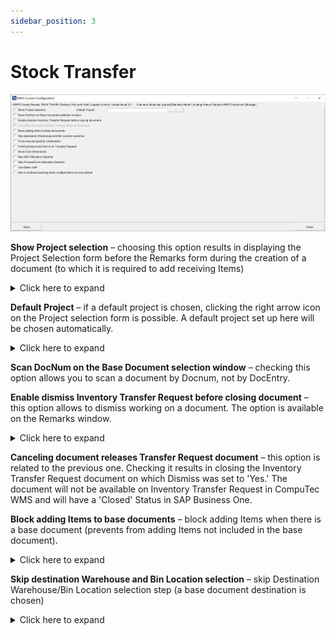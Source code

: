 ```yaml
---
sidebar_position: 3
---
```


# Stock Transfer

![Stock Transfer](./media/stock-transfer.webp)

**Show Project selection** – choosing this option results in displaying the Project Selection form before the Remarks form during the creation of a document (to which it is required to add receiving Items)
    <details>
    <summary>Click here to expand</summary>
    <div>
        ![Document Details](./media/stock-transfer/document-details.png) ![Project selection](./media/project-selection-01.png)
    </div>
    </details>

**Default Project** – if a default project is chosen, clicking the right arrow icon on the Project selection form is possible. A default project set up here will be chosen automatically.
    <details>
    <summary>Click here to expand</summary>
    <div>
        ![Default Project](./media/stock-transfer/default-project.png)
    </div>
    </details>

**Scan DocNum on the Base Document selection window** – checking this option allows you to scan a document by Docnum, not by DocEntry.

**Enable dismiss Inventory Transfer Request before closing document** – this option allows to dismiss working on a document. The option is available on the Remarks window.
    <details>
    <summary>Click here to expand</summary>
    <div>
        ![Remarks Window](./media/remarks-window-03.png)
    </div>
    </details>

**Canceling document releases Transfer Request document** – this option is related to the previous one. Checking it results in closing the Inventory Transfer Request document on which Dismiss was set to 'Yes.' The document will not be available on Inventory Transfer Request in CompuTec WMS and will have a 'Closed' Status in SAP Business One.

**Block adding Items to base documents** – block adding Items when there is a base document (prevents from adding Items not included in the base document).
    <details>
    <summary>Click here to expand</summary>
    <div>
        ![Base Document](./media/document-details-08.png)
    </div>
    </details>

**Skip destination Warehouse and Bin Location selection** – skip Destination Warehouse/Bin Location selection step (a base document destination is chosen)
    <details>
    <summary>Click here to expand</summary>
    <div>
    **Before marked**
    ![Before Marked](./media/stock-transfer/before-marked.png) ![Before Marked](./media/stock-transfer/before-marked-01.png) ![Before Marked](./media/stock-transfer/before-marked-03.png) ![Before Marked](./media/stock-transfer/before-marked-04.png) ![Before Marked](./media/stock-transfer/before-marked-05.png)

    **After marked**
    ![After Marked](./media/stock-transfer/after-marked.png) ![After Marked](./media/stock-transfer/after-marked-01.png) ![After Marked](./media/stock-transfer/after-marked-02.png)
    </div>
    </details>

**Force manual quantity confirmation** – with this option checked, it is required to manually confirm previously set up quantity (scanning a barcode does not confirm it automatically)

**Forbid picking more than is on Transfer Request** – cannot assign greater quantities for an Item to a document than it is on the base document.

**Show Cost Dimensions** – checking this checkbox adds a button (next to the Back button) on the Quantity form that leads to the Cost Dimensions form.

**Skip SAP Allocation Quantity, Skip ProcessForce Allocation Quantity** – allows disabling SAP Business One Batch/Serial Numbers allocation (if needed for some custom changes). The Stock Transfer works within a Warehouse with Bin locations for allocated Batches and Serial Numbers Items.

**Use Sales UoM** – click [here](../../../user-guide/managing-uom-in-computec-wms.md) to find out more.

**Ask to continue scanning when multiple items are over-picked** – when checked: when two lines with the same Item are added to a document, exceeding the required quantity causes the system to display a message with a choice to which of the lines added exceeded the quantity.

## Changes

The old view of Stock Transfer tab. The following options have been removed:

- Inventory Transfer Requests sorting order
- Filter Inventory Transfer Request for bin
- Extra fields in Inventory Transfer Request query

    ![Inventory Transfer](./media/stock-transfer/inventory-transfer.png)

It is possible to realize Inventory Transfer Requests sorting order function by creating a specific SQL query in Custom Query Manager. Choose the option and then, choose a required transaction:
    ![Inventory Transfer](./media/stock-transfer/inventory-transfer-01.png)
    ![Inventory Transfer](./media/stock-transfer/inventory-transfer-02.png)

The displayed records order can by modify by modifying the default line: `ORDER BY T0."DocEntry"`
    ![Document Entry](./media/stock-transfer/doc-entry.png)

We have 4 options for change, just like it was possible before. On the left side, the selection options from the old view are described, and on the right side, the appropriate commands that we can currently use.

1. <s>creationdate ascending</s> - "DocDate" ASC
2. <s>creationdate descending</s> - "DocDate" DESC
3. <s>duodate ascending</s> - "DocDuoDate" ASC
4. <s>duodate descending</s> - "DocDuoDate" DESC

We can also create our own filters. Just search and enter the appropriate column name, which we can obtain via SQL Manager.
    ![Create Own Filters](./media/stock-transfer/create-own-filters.png)

Below is an example in which documents can be sorted by document number from highest to lowest. A column called "DocNum" will be used for this
    ![Document Number](./media/stock-transfer/doc-number.png)

The Changes look like this:

1. without making any changes (fig.1)
    ![Inventory Transfer](./media/stock-transfer/inventory-transfer-03.png)

2. sorting by document number (fig.2)
    ![Inventory Transfer](./media/stock-transfer/inventory-transfer-04.png)

Below is an example for the "Extra field in Inventory Transfer Request query" checkbox. We open SQL Manager and search for the table from which we will retrieve data.
    ![Inventory Transfer](./media/stock-transfer/inventory-transfer-05.png)

Then, go to Custom config, select the manager tab and the transaction (in this case "Stock Transfer")
    ![Inventory Transfer](./media/stock-transfer/stock-transfer.png)

There are eight fields available. The standard query contains six of them. There are two more fields ("Field7" and "Field8") available, taken from the "OWTQ" table.
    ![Fields](./media/stock-transfer/fields-03.png)

Fields marked according to the field layout in Custom Query:
    ![Inventory Transfer](./media/stock-transfer/stock-transfer-01.png)
